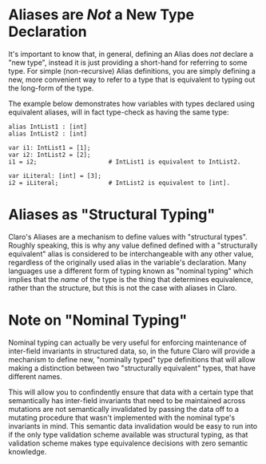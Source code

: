 # Aliases are *Not* a New Type Declaration

It's important to know that, in general, defining an Alias does *not* declare a "new type", instead it is just providing
a short-hand for referring to some type. For simple (non-recursive) Alias definitions, you are simply defining a new,
more convenient way to refer to a type that is equivalent to typing out the long-form of the type.

The example below demonstrates how variables with types declared using equivalent aliases, will in fact type-check as
having the same type:

```
alias IntList1 : [int]
alias IntList2 : [int]

var i1: IntList1 = [1];
var i2: IntList2 = [2];
i1 = i2;                    # IntList1 is equivalent to IntList2.

var iLiteral: [int] = [3];
i2 = iLiteral;              # IntList2 is equivalent to [int].
```

# Aliases as "Structural Typing"

Claro's Aliases are a mechanism to define values with "structural types". Roughly speaking, this is why any value
defined defined with a "structurally equivalent" alias is considered to be interchangeable with any other value,
regardless of the originally used alias in the variable's declaration. Many languages use a different form of typing
known as "nominal typing" which implies that the *name* of the type is the thing that determines equivalence, rather
than the structure, but this is not the case with aliases in Claro.

# Note on "Nominal Typing"

Nominal typing can actually be very useful for enforcing maintenance of inter-field invariants in structured data, so,
in the future Claro will provide a mechanism to define new, "nominally typed" type definitions that will allow making a
distinction between two "structurally equivalent" types, that have different names.

This will allow you to confindently ensure that data with a certain type that semantically has inter-field invariants
that need to be maintained across mutations are not semantically invalidated by passing the data off to a mutating
procedure that wasn't implemented with the nominal type's invariants in mind. This semantic data invalidation would be
easy to run into if the only type validation scheme available was structural typing, as that validation scheme makes
type equivalence decisions with zero semantic knowledge.